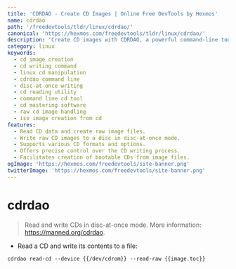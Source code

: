 ```yaml
---
title: 'CDRDAO - Create CD Images | Online Free DevTools by Hexmos'
name: cdrdao
path: '/freedevtools/tldr/linux/cdrdao/'
canonical: 'https://hexmos.com/freedevtools/tldr/linux/cdrdao/'
description: 'Create CD images with CDRDAO, a powerful command-line tool for reading and writing CDs.  Manage disc data efficiently and accurately. Free online tool, no registration required.'
category: linux
keywords:
  - cd image creation
  - cd writing command
  - linux cd manipulation
  - cdrdao command line
  - disc-at-once writing
  - cd reading utility
  - command line cd tool
  - cd mastering software
  - raw cd image handling
  - iso image creation from cd
features:
  - Read CD data and create raw image files.
  - Write raw CD images to a disc in disc-at-once mode.
  - Supports various CD formats and options.
  - Offers precise control over the CD writing process.
  - Facilitates creation of bootable CDs from image files.
ogImage: 'https://hexmos.com/freedevtools/site-banner.png'
twitterImage: 'https://hexmos.com/freedevtools/site-banner.png'
---
```


# cdrdao

> Read and write CDs in disc-at-once mode.
> More information: <https://manned.org/cdrdao>.

- Read a CD and write its contents to a file:

`cdrdao read-cd --device {{/dev/cdrom}} --read-raw {{image.toc}}`
